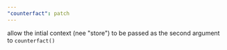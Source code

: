 ```yaml
---
"counterfact": patch
---
```


allow the intial context (nee "store") to be passed as the second argument to `counterfact()`
